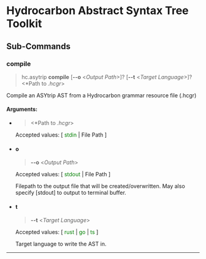 

# Hydrocarbon Abstract Syntax Tree Toolkit


## Sub-Commands
### compile
> hc.asytrip **compile** [**--o** &lt;*Output Path*&gt;]? [**--t** &lt;*Target Language*&gt;]? &lt;*Path to *.hcgr*&gt;



Compile an ASYtrip AST from a Hydrocarbon grammar resource file (.hcgr)

#### Arguments:

- >&lt;*Path to *.hcgr*&gt;

     Accepted values: [ <span style="color:green">stdin</span> | File Path ]

- #### o
    > **--o**  &lt;*Output Path*&gt;

    Accepted values: [ <span style="color:green">stdout</span> | File Path ]


    
    Filepath to the output file that will be created/overwritten.
    May also specify [stdout] to output to terminal buffer.
    
    


- #### t
    > **--t**  &lt;*Target Language*&gt;

    Accepted values: [ <span style="color:green">rust</span> | <span style="color:green">go</span> | <span style="color:green">ts</span> ]


    Target language to write the AST in.


-----
